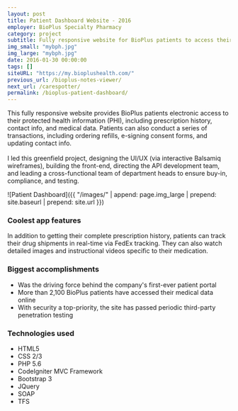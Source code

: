 ```yaml
---
layout: post
title: Patient Dashboard Website - 2016
employer: BioPlus Specialty Pharmacy
category: project
subtitle: Fully responsive website for BioPlus patients to access their medical records 
img_small: "mybph.jpg"
img_large: "mybph.jpg"
date: 2016-01-30 00:00:00
tags: []
siteURL: "https://my.bioplushealth.com/"
previous_url: /bioplus-notes-viewer/ 
next_url: /carespotter/
permalink: /bioplus-patient-dashboard/
---
```

This fully responsive website provides BioPlus patients electronic access to their protected health information (PHI), including prescription history, contact info, and medical data. Patients can also conduct a series of transactions, including ordering refills, e-signing consent forms, and updating contact info. 
<br><br>
I led this greenfield project, designing the UI/UX (via interactive Balsamiq wireframes), building the front-end, directing the API development team, and leading a cross-functional team of department heads to ensure buy-in, compliance, and testing. 

![Patient Dashboard]({{ "/images/" | append: page.img_large | prepend: site.baseurl | prepend: site.url  }})

### Coolest app features
In addition to getting their complete prescription history, patients can track their drug shipments in real-time via FedEx tracking. They can also watch detailed images and instructional videos specific to their medication.

### Biggest accomplishments
* Was the driving force behind the company's first-ever patient portal
* More than 2,100 BioPlus patients have accessed their medical data online 
* With security a top-priority, the site has passed periodic third-party penetration testing  

### Technologies used
* HTML5
* CSS 2/3
* PHP 5.6
* CodeIgniter MVC Framework
* Bootstrap 3
* JQuery
* SOAP
* TFS


